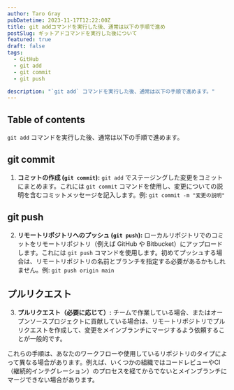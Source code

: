 ```yaml
---
author: Taro Gray
pubDatetime: 2023-11-17T12:22:00Z
title: git addコマンドを実行した後、通常は以下の手順で進め
postSlug: ギットアドコマンドを実行した後について
featured: true
draft: false
tags:
  - GitHub
  - git add
  - git commit
  - git push

description: "`git add` コマンドを実行した後、通常は以下の手順で進めます。"
---
```


## Table of contents

`git add` コマンドを実行した後、通常は以下の手順で進めます。

## git commit

1. **コミットの作成 (`git commit`):** `git add` でステージングした変更をコミットにまとめます。これには `git commit` コマンドを使用し、変更についての説明を含むコミットメッセージを記入します。例: `git commit -m "変更の説明"`

## git push

2. **リモートリポジトリへのプッシュ (`git push`):** ローカルリポジトリでのコミットをリモートリポジトリ（例えば GitHub や Bitbucket）にアップロードします。これには `git push` コマンドを使用します。初めてプッシュする場合は、リモートリポジトリの名前とブランチを指定する必要があるかもしれません。例: `git push origin main`

## プルリクエスト

3. **プルリクエスト（必要に応じて）:** チームで作業している場合、またはオープンソースプロジェクトに貢献している場合は、リモートリポジトリでプルリクエストを作成して、変更をメインブランチにマージするよう依頼することが一般的です。

これらの手順は、あなたのワークフローや使用しているリポジトリのタイプによって異なる場合があります。例えば、いくつかの組織ではコードレビューやCI（継続的インテグレーション）のプロセスを経てからでないとメインブランチにマージできない場合があります。
